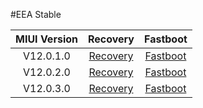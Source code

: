 #EEA Stable

| MIUI Version | Recovery | Fastboot |
| :------: | :------: | :------: |
| V12.0.1.0 | [Recovery](https://bigota.d.miui.com/V12.0.1.0.QCOEUXM/miui_GINKGOEEAGlobal_V12.0.1.0.QCOEUXM_dc468e5e0d_10.0.zip)    | [Fastboot](https://bigota.d.miui.com/V12.0.1.0.QCOEUXM/ginkgo_eea_global_images_V12.0.1.0.QCOEUXM_20201029.0000.00_10.0_eea_d010a48ab0.tgz)    |
| V12.0.2.0 | [Recovery](https://bigota.d.miui.com/V12.0.2.0.QCOEUXM/miui_GINKGOEEAGlobal_V12.0.2.0.QCOEUXM_c87f1bc164_10.0.zip)    | [Fastboot](https://bigota.d.miui.com/V12.0.2.0.QCOEUXM/ginkgo_eea_global_images_V12.0.2.0.QCOEUXM_20201204.0000.00_10.0_eea_5e40f067c0.tgz)    |
| V12.0.3.0 | [Recovery](https://bigota.d.miui.com/V12.0.3.0.QCOEUXM/miui_GINKGOEEAGlobal_V12.0.3.0.QCOEUXM_fc0a7dfc2e_10.0.zip)    | [Fastboot](https://bigota.d.miui.com/V12.0.3.0.QCOEUXM/ginkgo_eea_global_images_V12.0.3.0.QCOEUXM_20201230.0000.00_10.0_eea_0848618fbb.tgz)    |
